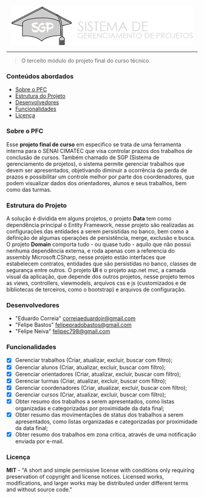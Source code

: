 ﻿<p align="center">
  <img src="https://raw.githubusercontent.com/CorreiaEduardo/PFC-TEC/master/large-logo.png"/>
</p>
<hr/>
<blockquote>
O terceito módulo do projeto final do curso técnico.
</blockquote>

### Conteúdos abordados
* [Sobre o PFC](#PFC)
* [Estrutura do Projeto](#Projeto)
* [Desenvolvedores](#Desenvolvedores)
* [Funcionalidades](#Funcionalidades)
* [Licença](#Licença)

### <a name="PFC"></a>Sobre o PFC
<p>Esse <strong>projeto final de curso</strong> em especifico se trata de uma ferramenta interna para o SENAI CIMATEC que visa controlar prazos dos trabalhos de conclusão de cursos. Também chamado de SGP (Sistema de gerenciamento de projetos), o sistema permite gerenciar trabalhos que devem ser apresentados, objetivando diminuir a ocorrência da perda de prazos e possibilitar um controle melhor por parte dos coordenadores, que podem visualizar dados dos orientadores, alunos e seus trabalhos, bem como das turmas.</p>

### <a name="Projeto"></a>Estrutura do Projeto
<p>A solução é dividida em alguns projetos, o projeto <strong>Data</strong> tem como dependência principal o Entity Framework, nesse projeto são realizadas as configurações das entidades a serem persistidas no banco, bem como a definição de algumas operações de persistência, merge, exclusão e busca. O projeto <strong>Domain</strong> comporta tudo - ou quase tudo - aquilo que não possui nenhuma dependência externa, e roda apenas com a referencia do assembly Microsoft.CSharp, nesse projeto estão interfaces que estabelecem contratos, entidades que são persistidas no banco, classes de segurança entre outros. O projeto <strong>UI</strong> é o projeto asp.net mvc, a camada visual da aplicação, que depende dos outros projetos, nesse projeto temos as views, controllers, viewmodels, arquivos css e js (customizados e de bibliotecas de terceiros, como o bootstrap) e arquivos de configuração.</p>

### <a name="Desenvolvedores"></a>Desenvolvedores
* "Eduardo Correia" <correiaeduardojr@gmail.com>
* "Felipe Bastos" <felipepradobastos@gmail.com>
* "Felipe Neiva" <felipec798@gmail.com>

### <a name="Funcionalidades"></a>Funcionalidades
- [x] Gerenciar trabalhos (Criar, atualizar, excluir, buscar com filtro);
- [x] Gerenciar alunos (Criar, atualizar, excluir, buscar com filtro);
- [x] Gerenciar orientadores (Criar, atualizar, excluir, buscar com filtro);
- [x] Gerenciar turmas (Criar, atualizar, excluir, buscar com filtro);
- [x] Gerenciar coordenadores (Criar, atualizar, excluir, buscar com filtro);
- [x] Gerenciar cursos (Criar, atualizar, excluir, buscar com filtro);
- [x] Obter resumo dos trabalhos a serem apresentados, como listas organizadas e categorizadas por proximidade da data final;
- [x] Obter resumo das movimentações de status dos trabalhos a serem apresentados, como listas organizadas e categorizadas por proximidade da data final;
- [x] Obter resumo dos trabalhos em zona crítica, através de uma notificação enviada por e-mail.

### <a name="Licença"></a>Licença
<p><strong>MIT</strong> - "A short and simple permissive license with conditions only requiring preservation of copyright and license notices. Licensed works, modifications, and larger works may be distributed under different terms and without source code."</p>
